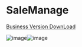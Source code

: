 # SaleManage
[Business Version DownLoad](https://github.com/HaoLeiQin/Sale-Manage/raw/master/Business%20Manage.apk)

![image](https://github.com/HaoLeiQin/Sale-Manage/raw/master/1.png)![image](https://github.com/HaoLeiQin/Sale-Manage/raw/master/2.png) 



